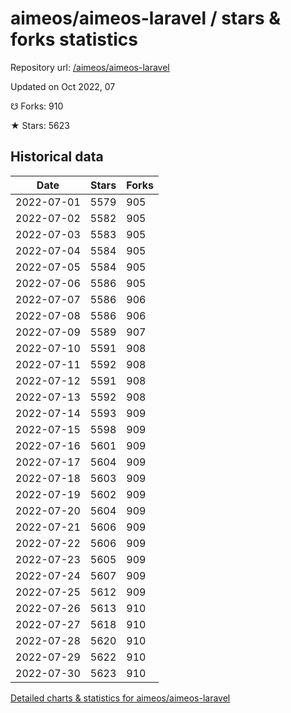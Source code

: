 # aimeos/aimeos-laravel / stars & forks statistics

Repository url: [/aimeos/aimeos-laravel](https://github.com/aimeos/aimeos-laravel)

Updated on Oct 2022, 07

☋ Forks: 910

★ Stars: 5623

## Historical data
| Date | Stars | Forks |
|------|-------|-------|
| 2022-07-01 | 5579 | 905 | 
| 2022-07-02 | 5582 | 905 | 
| 2022-07-03 | 5583 | 905 | 
| 2022-07-04 | 5584 | 905 | 
| 2022-07-05 | 5584 | 905 | 
| 2022-07-06 | 5586 | 905 | 
| 2022-07-07 | 5586 | 906 | 
| 2022-07-08 | 5586 | 906 | 
| 2022-07-09 | 5589 | 907 | 
| 2022-07-10 | 5591 | 908 | 
| 2022-07-11 | 5592 | 908 | 
| 2022-07-12 | 5591 | 908 | 
| 2022-07-13 | 5592 | 908 | 
| 2022-07-14 | 5593 | 909 | 
| 2022-07-15 | 5598 | 909 | 
| 2022-07-16 | 5601 | 909 | 
| 2022-07-17 | 5604 | 909 | 
| 2022-07-18 | 5603 | 909 | 
| 2022-07-19 | 5602 | 909 | 
| 2022-07-20 | 5604 | 909 | 
| 2022-07-21 | 5606 | 909 | 
| 2022-07-22 | 5606 | 909 | 
| 2022-07-23 | 5605 | 909 | 
| 2022-07-24 | 5607 | 909 | 
| 2022-07-25 | 5612 | 909 | 
| 2022-07-26 | 5613 | 910 | 
| 2022-07-27 | 5618 | 910 | 
| 2022-07-28 | 5620 | 910 | 
| 2022-07-29 | 5622 | 910 | 
| 2022-07-30 | 5623 | 910 | 


[Detailed charts & statistics for aimeos/aimeos-laravel](https://reviewgithub.com/rep/aimeos/aimeos-laravel)
